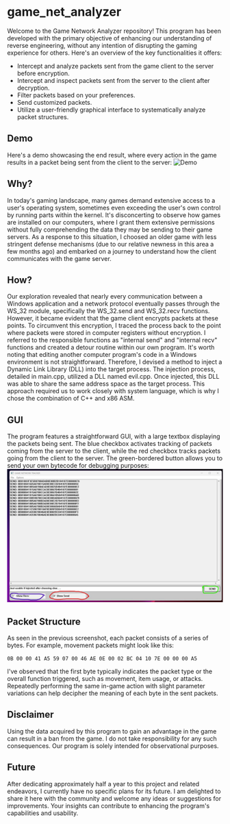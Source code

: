 # game_net_analyzer
Welcome to the Game Network Analyzer repository! This program has been developed with the primary objective of enhancing our understanding of reverse engineering, without any intention of disrupting the gaming experience for others. Here's an overview of the key functionalities it offers:
* Intercept and analyze packets sent from the game client to the server before encryption.
* Intercept and inspect packets sent from the server to the client after decryption.
* Filter packets based on your preferences.
* Send customized packets.
* Utilize a user-friendly graphical interface to systematically analyze packet structures.

## Demo
Here's a demo showcasing the end result, where every action in the game results in a packet being sent from the client to the server:
![Demo](images/demo.gif)

## Why?
In today's gaming landscape, many games demand extensive access to a user's operating system, sometimes even exceeding the user's own control by running parts within the kernel. It's disconcerting to observe how games are installed on our computers, where I grant them extensive permissions without fully comprehending the data they may be sending to their game servers. As a response to this situation, I choosed an older game with less stringent defense mechanisms (due to our relative newness in this area a few months ago) and embarked on a journey to understand how the client communicates with the game server.

## How?
Our exploration revealed that nearly every communication between a Windows application and a network protocol eventually passes through the WS_32 module, specifically the WS_32.send and WS_32.recv functions. However, it became evident that the game client encrypts packets at these points. To circumvent this encryption, I traced the process back to the point where packets were stored in computer registers without encryption. I referred to the responsible functions as "internal send" and "internal recv" functions and created a detour routine within our own program. It's worth noting that editing another computer program's code in a Windows environment is not straightforward. Therefore, I devised a method to inject a Dynamic Link Library (DLL) into the target process. The injection process, detailed in main.cpp, utilized a DLL named evil.cpp. Once injected, this DLL was able to share the same address space as the target process. This approach required us to work closely with system language, which is why I chose the combination of C++ and x86 ASM.

## GUI
The program features a straightforward GUI, with a large textbox displaying the packets being sent. The blue checkbox activates tracking of packets coming from the server to the client, while the red checkbox tracks packets going from the client to the server. The green-bordered button allows you to send your own bytecode for debugging purposes:
![GUI](images/screen1.jpg)

## Packet Structure
As seen in the previous screenshot, each packet consists of a series of bytes. For example, movement packets might look like this:
```
0B 00 00 41 A5 59 07 00 46 AE 0E 00 02 BC 04 10 7E 00 00 00 A5
```
I've observed that the first byte typically indicates the packet type or the overall function triggered, such as movement, item usage, or attacks. Repeatedly performing the same in-game action with slight parameter variations can help decipher the meaning of each byte in the sent packets.

## Disclaimer
Using the data acquired by this program to gain an advantage in the game can result in a ban from the game. I do not take responsibility for any such consequences. Our program is solely intended for observational purposes.

## Future
After dedicating approximately half a year to this project and related endeavors, I currently have no specific plans for its future. I am delighted to share it here with the community and welcome any ideas or suggestions for improvements. Your insights can contribute to enhancing the program's capabilities and usability.
